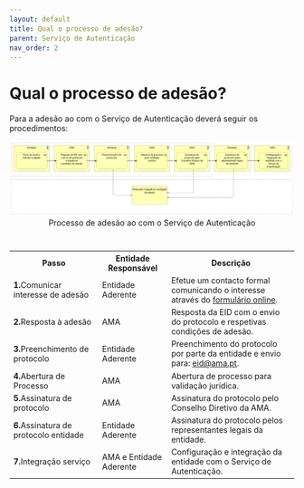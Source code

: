 ```yaml
---
layout: default
title: Qual o processo de adesão?
parent: Serviço de Autenticação
nav_order: 2
---
```


# Qual o processo de adesão?

Para a adesão ao com o Serviço de Autenticação deverá seguir os procedimentos:

<div style="text-align: center;">
  <img src="../../assets/images/autenticacao_adesao.png" alt="Processo de adesão ao com o Serviço de Autenticação">
Processo de adesão ao com o Serviço de Autenticação
</div>
<br>

<table>
  <caption></caption>
  <tr>
    <th >Passo</th>
    <th >Entidade Responsável</th>
    <th >Descrição</th>
  </tr>
  <tr>
    <td><strong>1.</strong>Comunicar interesse de adesão</td>
    <td>Entidade Aderente</td>
    <td>Efetue um contacto formal comunicando o interesse através do <a href="https://www.autenticacao.gov.pt/web/guest/integracao-entidade">formulário online</a>.</td>
  </tr>
  <tr>
    <td><strong>2.</strong>Resposta à adesão</td>
    <td>AMA</td>
    <td>Resposta da EID com o envio do protocolo e respetivas condições de adesão.</td>
  </tr>
  <tr>
    <td><strong>3.</strong>Preenchimento de protocolo</td>
    <td>Entidade Aderente</td>
    <td>Preenchimento do protocolo por parte da entidade e envio para: <a href="mailto:eid@ama.pt">eid@ama.pt</a>.</td>
  </tr>
  <tr>
    <td><strong>4.</strong>Abertura de Processo</td>
    <td>AMA</td>
    <td>Abertura de processo para validação jurídica.</td>
  </tr>
  <tr>
    <td><strong>5.</strong>Assinatura de protocolo</td>
    <td>AMA</td>
    <td>Assinatura do protocolo pelo Conselho Diretivo da AMA.</td>
  </tr>
  <tr>
    <td><strong>6.</strong>Assinatura de protocolo entidade</td>
    <td>Entidade Aderente</td>
    <td>Assinatura do protocolo pelos representantes legais da entidade.</td>
  </tr>
  <tr>
    <td><strong>7.</strong>Integração serviço</td>
    <td>AMA e Entidade Aderente</td>
    <td>Configuração e integração da entidade com o Serviço de Autenticação.</td>



